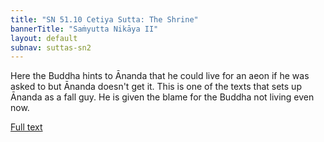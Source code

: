 ```yaml
---
title: "SN 51.10 Cetiya Sutta: The Shrine"
bannerTitle: "Saṁyutta Nikāya II" 
layout: default 
subnav: suttas-sn2
---
```


Here the Buddha hints to Ānanda that he could live for an aeon if he was asked to but Ānanda doesn't get it. This is one of the texts that sets up Ānanda as a fall guy. He is given the blame for the Buddha not living even now.

[Full text](http://www.suttas.com/chapter-7-iddhipada-samyutta-on-the-bases-for-spiritual-power.html)
